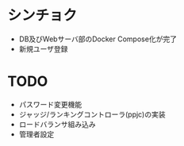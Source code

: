 # シンチョク
- DB及びWebサーバ部のDocker Compose化が完了
- 新規ユーザ登録

# TODO
- パスワード変更機能
- ジャッジ/ランキングコントローラ(ppjc)の実装
- ロードバランサ組み込み
- 管理者設定